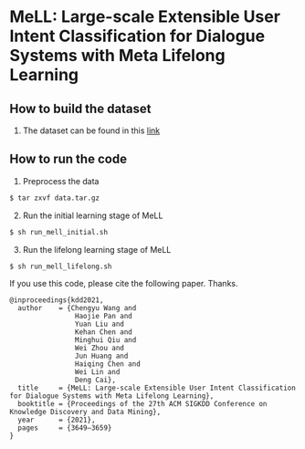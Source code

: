 # MeLL: Large-scale Extensible User Intent Classification for Dialogue Systems with Meta Lifelong Learning


## How to build the dataset
1. The dataset can be found in this [link](http://atp-modelzoo-sh.oss-cn-shanghai.aliyuncs.com/datasets/mell/data.tar.gz) 


## How to run the code
1. Preprocess the data
```bash
$ tar zxvf data.tar.gz
```

2. Run the initial learning stage of MeLL
```bash
$ sh run_mell_initial.sh
```

3. Run the lifelong learning stage of MeLL
```bash
$ sh run_mell_lifelong.sh
```


If you use this code, please cite the following paper. Thanks.

```
@inproceedings{kdd2021,
  author    = {Chengyu Wang and
                Haojie Pan and
                Yuan Liu and
                Kehan Chen and
                Minghui Qiu and
                Wei Zhou and
                Jun Huang and
                Haiqing Chen and
                Wei Lin and
                Deng Cai},
  title     = {MeLL: Large-scale Extensible User Intent Classification for Dialogue Systems with Meta Lifelong Learning},
  booktitle = {Proceedings of the 27th ACM SIGKDD Conference on Knowledge Discovery and Data Mining},
  year      = {2021},
  pages     = {3649–3659}
}
```
